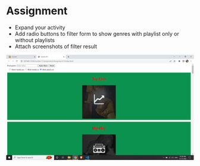# Assignment

- Expand your activity
- Add radio buttons to filter form to show genres with playlist only or without playlists
- Attach screenshots of filter result

![image info](../assignments/Assignment11/Assignment11.png)